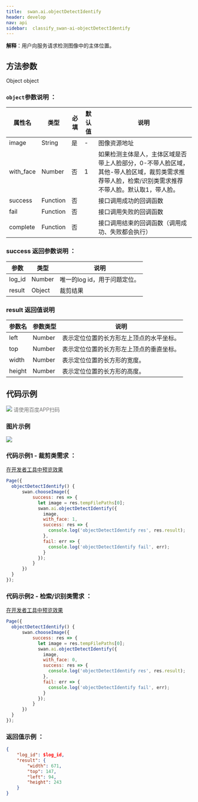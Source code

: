 ```yaml
---
title:  swan.ai.objectDetectIdentify
header: develop
nav: api
sidebar:  classify_swan-ai-objectDetectIdentify
---
```


 

**解释**：用户向服务请求检测图像中的主体位置。

 

## 方法参数 

Object object

### `object`参数说明 ：

|属性名 |类型  |必填 | 默认值 |说明|
|---- | ---- | ---- | ----|----|
|image|	String|是| - |图像资源地址|
|with_face|Number	|否|	1|如果检测主体是人，主体区域是否带上人脸部分，0-不带人脸区域，其他-带人脸区域，裁剪类需求推荐带人脸，检索/识别类需求推荐不带人脸。默认取1，带人脸。|
|success |Function    |否 | |      接口调用成功的回调函数|
|fail |   Function|    否  | |     接口调用失败的回调函数|
|complete  |  Function  |  否   | |    接口调用结束的回调函数（调用成功、失败都会执行）|

### success 返回参数说明 ：

|参数 |类型 | 说明  |
|---- | ---- | ---- |
|log_id|Number|	唯一的log id，用于问题定位。|
|result|	Object|	裁剪结果|

### result 返回值说明 

|参数名 | 参数类型 |说明  |
|---|---|---|
|left|    Number| 表示定位位置的长方形左上顶点的水平坐标。|
|top|     Number| 表示定位位置的长方形左上顶点的垂直坐标。|
|width|   Number| 表示定位位置的长方形的宽度。|
|height|  Number| 表示定位位置的长方形的高度。|


## 代码示例

 

<div class='scan-code-container'>
    <img src="https://b.bdstatic.com/miniapp/assets/images/doc_demo/objectDetectIdentify.png" class="demo-qrcode-image" />
    <font color=#777 12px>请使用百度APP扫码</font>
</div>


### 图片示例 

<div class="m-doc-custom-examples">
    <div class="m-doc-custom-examples-correct">
        <img src="https://b.bdstatic.com/miniapp/image/objectDetectIdentify.png">
    </div>
    <div class="m-doc-custom-examples-correct">
        <img src=" ">
    </div>
    <div class="m-doc-custom-examples-correct">
        <img src=" ">
    </div>     
</div>

### 代码示例1 - 裁剪类需求 ：

<a href="swanide://fragment/893b006eaaebeec3deb75dfda46386461573996982449" title="在开发者工具中预览效果" target="_self">在开发者工具中预览效果</a>

```js
Page({
  objectDetectIdentify() {
      swan.chooseImage({
          success: res => {
            let image = res.tempFilePaths[0];
            swan.ai.objectDetectIdentify({
              image,
              with_face: 1,
              success: res => {
                console.log('objectDetectIdentify res', res.result);
              },
              fail: err => {
                console.log('objectDetectIdentify fail', err);
              }
            });
          }
      })
  }
});
```

### 代码示例2 - 检索/识别类需求 ：

<a href="swanide://fragment/60962c9455805a780253e718238d0c731575194352151" title="在开发者工具中预览效果" target="_self">在开发者工具中预览效果</a>

```js
Page({
  objectDetectIdentify() {
      swan.chooseImage({
          success: res => {
            let image = res.tempFilePaths[0];
            swan.ai.objectDetectIdentify({
              image,
              with_face: 0,
              success: res => {
                console.log('objectDetectIdentify res', res.result);
              },
              fail: err => {
                console.log('objectDetectIdentify fail', err);
              }
            });
          }
      })
  }
});
```

### 返回值示例 ：
```json
{
    "log_id": $log_id,
    "result": {
        "width": 671,
        "top": 147,
        "left": 94,
        "height": 243
    }
}
```
